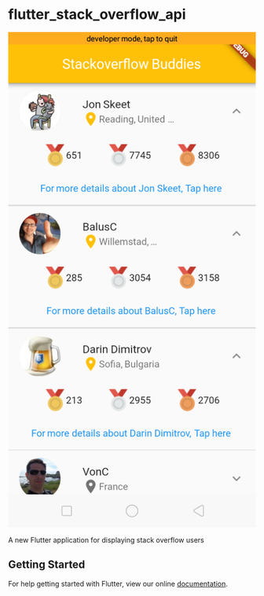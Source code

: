 # flutter_stack_overflow_api

![](screenshot/Screenshot_2018-09-14-13-46-09-42.png)

A new Flutter application for displaying stack overflow users

## Getting Started

For help getting started with Flutter, view our online
[documentation](https://flutter.io/).
